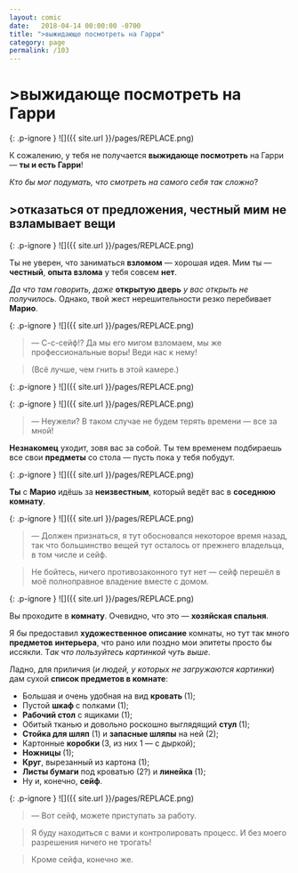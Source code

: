 ```yaml
---
layout: comic
date:   2018-04-14 00:00:00 -0700
title: ">выжидающе посмотреть на Гарри"
category: page
permalink: /103
---
```

# >выжидающе посмотреть на Гарри

{: .p-ignore }
![]({{ site.url }}/pages/REPLACE.png)

К сожалению, у тебя не получается <strong>выжидающе посмотреть</strong> на Гарри — <strong>ты и есть Гарри</strong>!

<em>Кто бы мог подумать, что смотреть на самого себя так сложно</em>?

## >отказаться от предложения, честный мим не взламывает вещи

{: .p-ignore }
![]({{ site.url }}/pages/REPLACE.png)

Ты не уверен, что заниматься <strong>взломом</strong> — хорошая идея. Мим ты — <strong>честный</strong>, <strong>опыта взлома</strong> у тебя совсем <strong>нет</strong>.

<em>Да что там говорить, даже </em><strong>открытую дверь</strong><em> у вас открыть не получилось</em>. Однако, твой жест нерешительности резко перебивает <strong>Марио</strong>.

{: .p-ignore }
![]({{ site.url }}/pages/REPLACE.png)

<blockquote>— С-с-сейф!? Да мы его мигом взломаем, мы же профессиональные воры! Веди нас к нему!</blockquote>

<blockquote>(Всё лучше, чем гнить в этой камере.)</blockquote>

{: .p-ignore }
![]({{ site.url }}/pages/REPLACE.png)

{: .p-ignore }
![]({{ site.url }}/pages/REPLACE.png)

<blockquote>— Неужели? В таком случае не будем терять времени — все за мной!</blockquote>

<strong>Незнакомец</strong> уходит, зовя вас за собой. Ты тем временем подбираешь все свои <strong>предметы</strong> со стола — пусть пока у тебя побудут.

{: .p-ignore }
![]({{ site.url }}/pages/REPLACE.png)

<strong>Ты</strong> с <strong>Марио</strong> идёшь за <strong>неизвестным</strong>, который ведёт вас в <strong>соседнюю комнату</strong>.

{: .p-ignore }
![]({{ site.url }}/pages/REPLACE.png)

<blockquote>— Должен признаться, я тут обосновался некоторое время назад, так что большинство вещей тут осталось от прежнего владельца, в том числе и сейф.</blockquote>

<blockquote>Не бойтесь, ничего противозаконного тут нет — сейф перешёл в моё полноправное владение вместе с домом.</blockquote>

{: .p-ignore }
![]({{ site.url }}/pages/REPLACE.png)

Вы проходите в <strong>комнату</strong>. Очевидно, что это — <strong>хозяйская спальня</strong>.

Я бы предоставил <strong>художественное описание</strong> комнаты, но тут так много <strong>предметов</strong> <strong>интерьера</strong>, что рано или поздно мои эпитеты просто бы иссякли. Т<em>ак что пользуйтесь картинкой чуть выше</em>.

Ладно, для приличия (<em>и людей, у которых не загружаются картинки</em>) дам сухой <strong>список предметов в комнате</strong>:

<ul><li>Большая и очень удобная на вид <strong>кровать </strong>(1);</li><li>Пустой <strong>шкаф </strong>с полками (1);</li><li><strong>Рабочий стол</strong> с ящиками (1);</li><li>Обитый тканью и довольно роскошно выглядящий <strong>стул </strong>(1);</li><li><strong>Стойка для шляп</strong> (1) и <strong>запасные шляпы</strong> на ней (2);</li><li>Картонные <strong>коробки </strong>(3, из них 1 — с дыркой);</li><li><strong>Ножницы </strong>(1);</li><li><strong>Круг</strong>, вырезанный из картона (1);</li><li><strong>Листы бумаги</strong> под кроватью (2?) и <strong>линейка </strong>(1);</li><li>Ну и, конечно, <strong>сейф</strong>.</li></ul>

{: .p-ignore }
![]({{ site.url }}/pages/REPLACE.png)

<blockquote>— Вот сейф, можете приступать за работу.</blockquote>

<blockquote>Я буду находиться с вами и контролировать процесс. И без моего разрешения ничего не трогать!</blockquote>

<blockquote>Кроме сейфа, конечно же.</blockquote>
